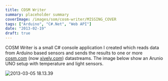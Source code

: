 ```yaml
---
title: COSM Writer
summary: placeholder summary
coverImage: /images/som/cosm-writer/MISSING_COVER
tags: ["Arduino", "C#.Net", "Web API"]
date: "2013-02-19"
draft: true
---
```


COSM Writer is a small C# console application I created which reads data from Arduino based sensors and sends the results to one or more [cosm.com](http://www.cosm.com) (now [xively.com](https://xively.com)) datastreams. The image below show an Arunio UNO setup with temperature and light sensors.

![2013-03-05 18.13.39](2013-03-05-18.13.39.jpg)
